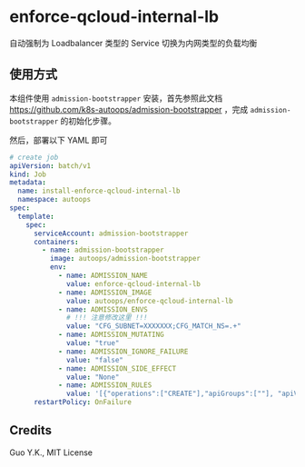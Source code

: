 # enforce-qcloud-internal-lb

自动强制为 Loadbalancer 类型的 Service 切换为内网类型的负载均衡

## 使用方式

本组件使用 `admission-bootstrapper` 安装，首先参照此文档 https://github.com/k8s-autoops/admission-bootstrapper ，完成 `admission-bootstrapper` 的初始化步骤。

然后，部署以下 YAML 即可

```yaml
# create job
apiVersion: batch/v1
kind: Job
metadata:
  name: install-enforce-qcloud-internal-lb
  namespace: autoops
spec:
  template:
    spec:
      serviceAccount: admission-bootstrapper
      containers:
        - name: admission-bootstrapper
          image: autoops/admission-bootstrapper
          env:
            - name: ADMISSION_NAME
              value: enforce-qcloud-internal-lb
            - name: ADMISSION_IMAGE
              value: autoops/enforce-qcloud-internal-lb
            - name: ADMISSION_ENVS
              # !!! 注意修改这里 !!!
              value: "CFG_SUBNET=XXXXXXX;CFG_MATCH_NS=.+"
            - name: ADMISSION_MUTATING
              value: "true"
            - name: ADMISSION_IGNORE_FAILURE
              value: "false"
            - name: ADMISSION_SIDE_EFFECT
              value: "None"
            - name: ADMISSION_RULES
              value: '[{"operations":["CREATE"],"apiGroups":[""], "apiVersions":["*"], "resources":["services"]}]'
      restartPolicy: OnFailure
```

## Credits

Guo Y.K., MIT License
